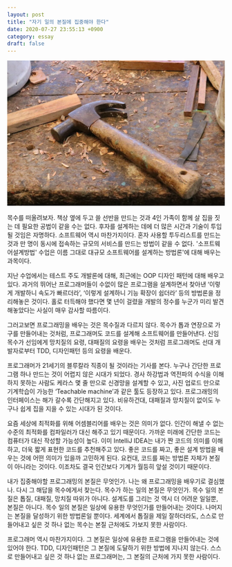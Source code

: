 ```yaml
---
layout: post
title: "자기 일의 본질에 집중해야 한다"
date: 2020-07-27 23:55:13 +0900
category: essay
draft: false
---
```


![image](../img/hammer.jpg)


목수를 떠올려보자. 책상 옆에 두고 쓸 선반을 만드는 것과 4인 가족이 함께 살 집을 짓는 데 필요한 공법이 같을 수는 없다. 후자를 설계하는 데에 더 많은 시간과 기술이 투입될 것임은 자명하다. 소프트웨어 역시 마찬가지이다. 혼자 사용할 투두리스트를 만드는 것과 만 명이 동시에 접속하는 규모의 서비스를 만드는 방법이 같을 수 없다. '소프트웨어설계방법' 수업은 이름 그대로 대규모 소프트웨어를 설계하는 방법론'에 대해 배우는 과목이다.

지난 수업에서는 테스트 주도 개발론에 대해, 최근에는 OOP 디자인 패턴에 대해 배우고 있다. 과거의 뛰어난 프로그래머들이 수없이 많은 프로그램을 설계하면서 찾아낸 ‘이렇게 개발하니 속도가 빠르더라’, ‘이렇게 설계하니 기능 확장이 쉽더라’ 등의 방법론을 정리해놓은 것이다. 홀로 터득해야 했다면 몇 년이 걸렸을 개발의 정수를 누군가 미리 발견해놓았다는 사실이 매우 감사할 따름이다.

그러고보면 프로그래밍을 배우는 것은 목수질과 다르지 않다. 목수가 톱과 연장으로 가구를 만들어내는 것처럼, 프로그래머도 코드를 설계해 소프트웨어를 만들어낸다. 신임 목수가 선임에게 망치질의 요령, 대패질의 요령을 배우는 것처럼 프로그래머도 선대 개발자로부터 TDD, 디자인패턴 등의 요령을 배운다.

프로그래머가 21세기의 블루칼라 직종이 될 것이라는 기사를 본다. 누구나 간단한 프로그램 하나 만드는 것이 어렵지 않은 시대가 되었다. 경사 하강법과 역전파의 수식을 이해하지 못하는 사람도 케라스 몇 줄 만으로 신경망을 설계할 수 있고, 사진 업로드 만으로 기계학습이 가능한 ‘Teachable machine’과 같은 툴도 등장하고 있다. 프로그래밍의 인터페이스는 해가 갈수록 간단해지고 있다. 비유하건대, 대패질과 망치질이 없이도 누구나 쉽게 집을 지을 수 있는 시대가 된 것이다.

요즘 세상에 최적화를 위해 어셈블리어를 배우는 것은 의미가 없다. 인간이 해낼 수 없는 수준의 최적화를 컴파일러가 대신 해주고 있기 때문이다. 가까운 미래에 간단한 코드는 컴퓨터가 대신 작성할 가능성이 높다. 이미 IntelliJ IDEA는 내가 짠 코드의 의미를 이해하고, 더욱 짧게 표현한 코드를 추천해주고 있다. 좋은 코드를 짜고, 좋은 설계 방법을 배우는 것에 어떤 의미가 있을까 고민하게 된다. 요컨대, 코드를 짜는 방법론 자체가 본질이 아니라는 것이다. 이조차도 결국 인간보다 기계가 월등히 앞설 것이기 때문이다.

내가 집중해야할 프로그래밍의 본질은 무엇인가. 나는 왜 프로그래밍을 배우기로 결심했나. 다시 그 해답을 목수에게서 찾는다. 목수가 하는 일의 본질은 무엇인가. 목수 일의 본질은 톱질, 대패질, 망치질 따위가 아니다. 설계도를 그리는 것 역시 더 어려운 일일뿐, 본질은 아니다. 목수 일의 본질은 일상에 유용한 무엇인가를 만들어내는 것이다. 나머지는 본질을 달성하기 위한 방법론일 뿐이다. 세계에서 톱질을 제일 잘하더라도, 스스로 만들어내고 싶은 것 하나 없는 목수는 본질 근처에도 가보지 못한 사람이다.

프로그래머 역시 마찬가지이다. 그 본질은 일상에 유용한 프로그램을 만들어내는 것에 있어야 한다. TDD, 디자인패턴은 그 본질에 도달하기 위한 방법에 지나지 않는다. 스스로 만들어내고 싶은 것 하나 없는 프로그래머는, 그 본질의 근처에 가지 못한 사람이다.